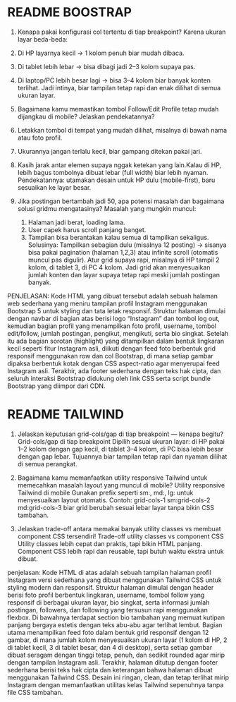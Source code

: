 # README BOOSTRAP
1. Kenapa pakai konfigurasi col tertentu di tiap breakpoint?
Karena ukuran layar beda-beda:
1. Di HP layarnya kecil → 1 kolom penuh biar mudah dibaca.
2. Di tablet lebih lebar → bisa dibagi jadi 2–3 kolom supaya pas.
3. Di laptop/PC lebih besar lagi → bisa 3–4 kolom biar banyak konten terlihat.
Jadi intinya, biar tampilan tetap rapi dan enak dilihat di semua ukuran layar.

2. Bagaimana kamu memastikan tombol Follow/Edit Profile tetap mudah dijangkau di mobile? Jelaskan pendekatannya?
1. Letakkan tombol di tempat yang mudah dilihat, misalnya di bawah nama atau foto profil.
2. Ukurannya jangan terlalu kecil, biar gampang ditekan pakai jari.
3. Kasih jarak antar elemen supaya nggak ketekan yang lain.Kalau di HP, lebih bagus tombolnya dibuat lebar (full width) biar lebih nyaman.
 Pendekatannya: utamakan desain untuk HP dulu (mobile-first), baru sesuaikan ke layar besar.

3. Jika postingan bertambah jadi 50, apa potensi masalah dan bagaimana solusi gridmu mengatasinya?
Masalah yang mungkin muncul:
   1. Halaman jadi berat, loading lama.
   2. User capek harus scroll panjang banget.
   3. Tampilan bisa berantakan kalau semua di tampilkan sekaligus.
Solusinya:
Tampilkan sebagian dulu (misalnya 12 posting) → sisanya bisa pakai pagination (halaman 1,2,3) atau infinite scroll (otomatis muncul pas digulir).
Atur grid supaya rapi, misalnya di HP tampil 2 kolom, di tablet 3, di PC 4 kolom. Jadi grid akan menyesuaikan jumlah konten dan layar supaya tetap rapi meski jumlah postingan banyak.

PENJELASAN:
Kode HTML yang dibuat tersebut adalah sebuah halaman web sederhana yang meniru tampilan profil Instagram menggunakan Bootstrap 5 untuk styling dan tata letak responsif. Struktur halaman dimulai dengan navbar di bagian atas berisi logo “Instagram” dan tombol log out, kemudian bagian profil yang menampilkan foto profil, username, tombol edit/follow, jumlah postingan, pengikut, mengikuti, serta bio singkat. Setelah itu ada bagian sorotan (highlight) yang ditampilkan dalam bentuk lingkaran kecil seperti fitur Instagram asli, diikuti dengan feed foto berbentuk grid responsif menggunakan row dan col Bootstrap, di mana setiap gambar dipaksa berbentuk kotak dengan CSS aspect-ratio agar menyerupai feed Instagram asli. Terakhir, ada footer sederhana dengan teks hak cipta, dan seluruh interaksi Bootstrap didukung oleh link CSS serta script bundle Bootstrap yang diimpor dari CDN.

# README TAILWIND
1. Jelaskan keputusan grid-cols/gap di tiap breakpoint — kenapa begitu?
 Grid-cols/gap di tiap breakpoint
Dipilih sesuai ukuran layar: di HP pakai 1–2 kolom dengan gap kecil, di tablet 3–4 kolom, di PC bisa lebih besar dengan gap lebar. Tujuannya biar tampilan tetap rapi dan nyaman dilihat di semua perangkat.

2. Bagaimana kamu memanfaatkan utility responsive Tailwind untuk memecahkan masalah layout yang muncul di mobile?
Utility responsive Tailwind di mobile
Gunakan prefix seperti sm:, md:, lg: untuk menyesuaikan layout otomatis. Contoh: grid-cols-1 sm:grid-cols-2 md:grid-cols-3 biar grid berubah sesuai lebar layar tanpa bikin CSS tambahan.

3. Jelaskan trade-off antara memakai banyak utility classes vs membuat component CSS tersendiri!
Trade-off utility classes vs component CSS
Utility classes lebih cepat dan praktis, tapi bikin HTML panjang. Component CSS lebih rapi dan reusable, tapi butuh waktu ekstra untuk dibuat.

penjelasan:
Kode HTML di atas adalah sebuah tampilan halaman profil Instagram versi sederhana yang dibuat menggunakan Tailwind CSS untuk styling modern dan responsif. Struktur halaman dimulai dengan header berisi foto profil berbentuk lingkaran, username, tombol follow yang responsif di berbagai ukuran layar, bio singkat, serta informasi jumlah postingan, followers, dan following yang tersusun rapi menggunakan flexbox. Di bawahnya terdapat section bio tambahan yang memuat kutipan panjang bergaya estetis dengan teks abu-abu agar terlihat lembut. Bagian utama menampilkan feed foto dalam bentuk grid responsif dengan 12 gambar, di mana jumlah kolom menyesuaikan ukuran layar (1 kolom di HP, 2 di tablet kecil, 3 di tablet besar, dan 4 di desktop), serta setiap gambar dibuat seragam dengan tinggi tetap, penuh, dan sedikit rounded agar mirip dengan tampilan Instagram asli. Terakhir, halaman ditutup dengan footer sederhana berisi teks hak cipta dan keterangan bahwa halaman dibuat menggunakan Tailwind CSS. Desain ini ringan, clean, dan tetap terlihat mirip Instagram dengan memanfaatkan utilitas kelas Tailwind sepenuhnya tanpa file CSS tambahan.

